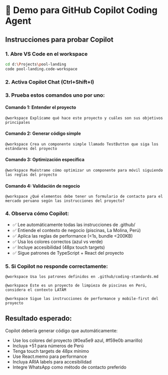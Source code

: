 # 🧪 Demo para GitHub Copilot Coding Agent

## Instrucciones para probar Copilot

### 1. Abre VS Code en el workspace
```bash
cd d:\Projects\pool-landing
code pool-landing.code-workspace
```

### 2. Activa Copilot Chat (Ctrl+Shift+I)

### 3. Prueba estos comandos uno por uno:

#### Comando 1: Entender el proyecto
```
@workspace Explícame qué hace este proyecto y cuáles son sus objetivos principales
```

#### Comando 2: Generar código simple
```
@workspace Crea un componente simple llamado TestButton que siga los estándares del proyecto
```

#### Comando 3: Optimización específica
```
@workspace Muéstrame cómo optimizar un componente para móvil siguiendo las reglas del proyecto
```

#### Comando 4: Validación de negocio
```
@workspace ¿Qué elementos debe tener un formulario de contacto para el mercado peruano según las instrucciones del proyecto?
```

### 4. Observa cómo Copilot:
- ✅ Lee automáticamente todas las instrucciones de .github/
- ✅ Entiende el contexto de negocio (piscinas, La Molina, Perú)
- ✅ Aplica las reglas de performance (<1s, bundle <200KB)
- ✅ Usa los colores correctos (azul vs verde)
- ✅ Incluye accesibilidad (48px touch targets)
- ✅ Sigue patrones de TypeScript + React del proyecto

### 5. Si Copilot no responde correctamente:
```
@workspace Usa los patrones definidos en .github/coding-standards.md

@workspace Este es un proyecto de limpieza de piscinas en Perú, considera el contexto LATAM

@workspace Sigue las instrucciones de performance y mobile-first del proyecto
```

## Resultado esperado:
Copilot debería generar código que automáticamente:
- Use los colores del proyecto (#0ea5e9 azul, #f59e0b amarillo)
- Incluya +51 para números de Perú
- Tenga touch targets de 48px mínimo
- Use React.memo para performance
- Incluya ARIA labels para accesibilidad
- Integre WhatsApp como método de contacto preferido
